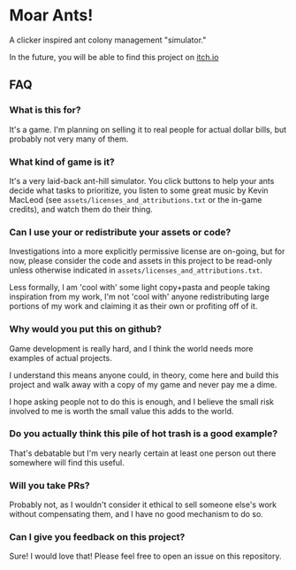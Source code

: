 # Moar Ants!

A clicker inspired ant colony management "simulator."


In the future, you will be able to find this project on [itch.io](https://irongremlin.itch.io/moar-ants)


## FAQ

### What is this for?

It's a game. I'm planning on selling it to real people for actual dollar bills, but probably not very many of them.

### What kind of game is it?

It's a very laid-back ant-hill simulator. You click buttons to help your ants decide what tasks to prioritize, you listen to some great music by Kevin MacLeod (see `assets/licenses_and_attributions.txt` or the in-game credits), and watch them do their thing.


### Can I use your or redistribute your assets or code?

Investigations into a more explicitly permissive license are on-going, but for now, please consider the code and assets in this project to be read-only unless otherwise indicated in `assets/licenses_and_attributions.txt`.

Less formally, I am 'cool with' some light copy+pasta and people taking inspiration from my work, I'm not 'cool with' anyone redistributing large portions of my work and claiming it as their own or profiting off of it.


### Why would you put this on github?

Game development is really hard, and I think the world needs more examples of actual projects.

I understand this means anyone could, in theory, come here and build this project and walk away with a copy of my game and never pay me a dime.

I hope asking people not to do this is enough, and I believe the small risk involved to me is worth the small value this adds to the world.

### Do you actually think this pile of hot trash is a good example?

That's debatable but I'm very nearly certain at least one person out there somewhere will find this useful.

### Will you take PRs?

Probably not, as I wouldn't consider it ethical to sell someone else's work without compensating them, and I have no good mechanism to do so.

### Can I give you feedback on this project?

Sure! I would love that! Please feel free to open an issue on this repository.